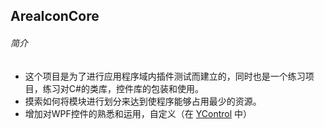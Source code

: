 ## AreaIconCore

###### 简介

- 这个项目是为了进行应用程序域内插件测试而建立的，同时也是一个练习项目，练习对C#的类库，控件库的包装和使用。  
- 摸索如何将模块进行划分来达到使程序能够占用最少的资源。
- 增加对WPF控件的熟悉和运用，自定义（在 [YControl](https://github.com/20154530/YControls) 中）
